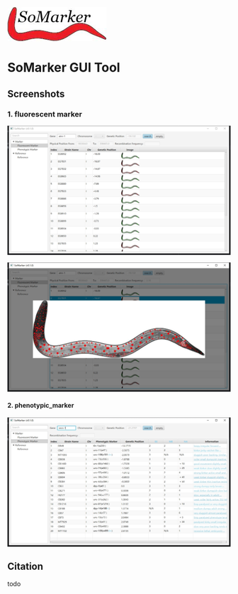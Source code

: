 ![logo](doc/logo.jpg)

# SoMarker GUI Tool

## Screenshots

### 1. fluorescent marker

![fluorescent marker](doc/screenshots/fluorescent_marker.png)

![fluorescent marker2](doc/screenshots/fluorescent_marker2.png)

#### 2. phenotypic_marker

![phenotypic_marker](doc/screenshots/phenotypic_marker.png)

## Citation

todo
